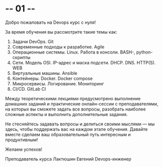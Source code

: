 # -- 01 --

Добро пожаловать на Devops курс с нуля!

За время обучения вы рассмотрите такие темы как:

1. Задачи DevOps. Git
2. Современные подходы к разработке. Agile
3. Операционные системы. Linux. Работа в консоли. BASH-, python-скрипты
4. Сети. Модель OSI. IP-адрес и маска подсети. DHCP. DNS. HTTP(S). WEB
5. Виртуальные машины. Ansible
6. Контейнеры. Docker. Docker compose
7. Микросервисы. Логирование. Мониторинг
8. CI/CD. GitLab CI

Между теоретическими лекциями предусмотрено выполнение домашних заданий и практические онлайн-сессии с преподавателями, на которых вы сможете задать все вопросы, разобрать наиболее сложные аспекты и выполнить дополнительные задания.

Не стесняйтесь задавать вопросы и делиться своими мыслями — мы здесь, чтобы поддержать вас на каждом этапе обучения. Давайте вместе сделаем ваш образовательный путь интересным и продуктивным!

Желаем успехов!

Преподаватель курса
Лактюшин Евгений
Devops-инженер
